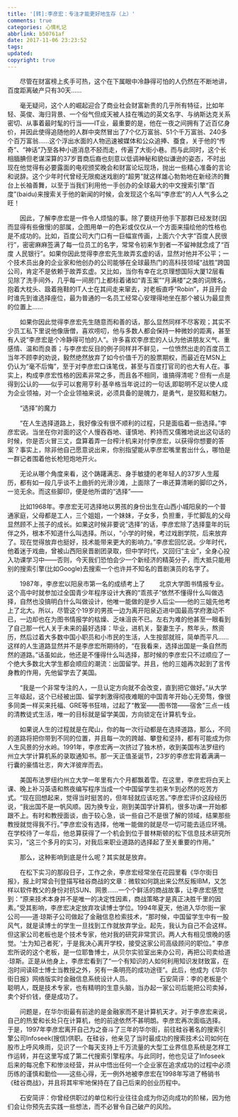 ```yaml
---
title: '[转]:李彦宏：专注才能更好地生存（上）'
comments: true
categories: 心情札记
abbrlink: b50761af
date: 2017-11-06 23:23:52
tags:
updated:
copyright: true
---
```


　　尽管在财富榜上炙手可热，这个在下属眼中冷静得可怕的人仍然在不断地讲，百度距离破产只有30天……
  
　　毫无疑问，这个人的崛起迎合了商业社会财富新贵的几乎所有特征，比如年轻、英俊、海归背景、一个俗气但成天被人挂在嘴边的英文名字、与纳斯达克关系密切、从事着最时髦的行当——IT业，最重要的是，他在一夜之间拥有了近百亿身价，并因此使得追随他的人群中突然冒出了7个亿万富翁、51个千万富翁、240多个百万富翁……这个浮出水面的人物迅速被媒体和公众追捧、蚕食，关于他的“传奇”、“神话”乃至各种小道消息不胫而走，传遍了大街小巷。而与此同时，这个长相腼腆但老谋深算的37岁晋商后裔也刻意以低调神秘和貌似谦逊的姿态，不时出现在他觉得有必要露面的电视颁奖晚会和财富论坛现场，抛出一些精心准备的言论和说辞。这个少年时代曾经无限痴迷戏剧的“超男”就这样雄心勃勃地在新经济的舞台上长袖善舞，以至于当我们利用他一手创办的全球最大的中文搜索引擎“百度”(baidu)来搜索关于他的新闻的时候，会发现这个名叫“李彦宏”的人人气多么之旺！
  
　　因此，了解李彦宏是一件令人烦恼的事。除了要绕开他手下那群已经发财(因而显得有些傲慢)的部属，企图用单一的色彩或仅仅从一个方面来描绘他的性格也是不成功的。比如，百度公司大门口有一巨幅宣传画，上面六个大字“百度人民很行”，密密麻麻签满了每一位员工的名字，常常令初来乍到者一不留神就念成了“百度 人民银行”。如果你因此觉得李彦宏先生故弄玄虚的话，显然对他并不公平；一个技术员出身的企业家和他创办的公司能够在全球最热门的高科技领域“战胜”跨国公司，肯定不是依赖于故弄玄虚。又比如，当你有幸在北京理想国际大厦12层看见除了洗手间外，几乎每一间房门上都标着诸如“青玉案”“月满楼”之类的词牌名，抱着大枕头、趿着拖鞋的IT人士在其间走来窜去，对老板直呼“Robin”，并且开会时谁先到谁选择座位，最为普通的一名员工经常心安理得地坐在那个被认为最显贵的位置上……

　　如果你因此觉得李彦宏先生随意而和善的话，那么显然同样不尽客观；其实不少员工私下里说他像唐僧，喜欢唠叨，他与多数人都会保持一种微妙的距离，甚至有人说“李彦宏是个冷静得可怕的人”。许多喜欢李彦宏的人认为他讲朋友义气、重感情、温和而良善；与李彦宏反目的例子同样并不鲜见，一位愤然出走的百度员工当年不顾李的劝说，毅然绝然放弃了如今价值千万的股票期权，而最近在MSN上仍认为“毫不后悔”，至于对李彦宏口诛笔伐，甚至与百度打官司的也大有人在。事实上，构成李彦宏性格的因素非常之多，而且各不相同，谁搞得清呢？但有一点是得到公认的——似乎可以套用亨利·基辛格当年说过的一句话,即聪明不足以使人成为企业领袖，对一个企业领袖来说，必须具备的是魄力，是勇气，是狡黠和魅力。
  
　　“选择”的魔力
  
　　“在人生选择道路上，我好像没有很不顺利的过程，只是面临着一些选择。”李彦宏说。当坐在你对面的这个人慢吞吞地、谨慎地、矜持而又儒雅地说出这句话的时候，你是否火冒三丈，盘算着弄一台榨汁机来对付李彦宏，以获得你想要的答案？事实上，除非他自己愿意说出来，你别指望能从李彦宏嘴里套出什么，哪怕是一群记者围着他长枪短炮地开火。
  
　　无论从哪个角度来看，这个踌躇满志、身手敏捷的老年轻人的37岁人生履历，都有如一段几乎谈不上曲折的光滑沙滩，上面除了一串还算清晰的脚印之外，一览无余。而这些脚印，便是他所谓的“选择”——
  
　　比如1968年。李彦宏无可选择地以男孩的身份出生在山西小城阳泉的一个普通家庭，父母都是工人，三个姐姐，一个妹妹，子女多，负担重，手忙脚乱的父母显然顾不上孩子的成长。如果这时候非要说“选择”的话，李彦宏除了选择童年的玩伴之外，根本不知道什么叫选择。所以，“小学的时候，考过戏剧学院，后来放弃了。现在觉得放弃也挺好，技术能带来更大的影响力。”李彦宏回忆说。少年时代，他着迷于戏曲，曾被山西阳泉晋剧团录取，但中学时代，又回归“主业”，全身心投入功课学习中——否则，今天我们恐怕会少一个新经济的精英分子，而大抵只能用别的搜索引擎(比如Google)去搜索一个也许并不知名的晋剧演员的名字了。
  
　　1987年，李彦宏以阳泉市第一名的成绩考上了
　　北京大学图书情报专业。这个高中时就参加过全国青少年程序设计大赛的“乖孩子”依然不懂得什么叫做选择，自然也没搞明白什么叫做设计，他唯一能做的是步人后尘——他的三姐先他考上了北大。所以，尽管这个19岁的男孩一边为离开阳泉迈进中国最高学府激动不已，一边却也在为图书情报学的枯燥、乏味沮丧不已。左右为难的他甚至一眼看到了自己那一代人关于未来的最好选择：毕业，进机关，娶妻生子，熬年头，熬资历，然后过着大多数中国小职员和小市民的生活，人生按部就班，简单而平凡……这样的人生道路显然并不是李彦宏所期待的，“在我看来，选择出国是一条自然而然的道路。”话虽如此，他还是不懂得什么叫选择，那时候的李彦宏只不过顺应了一个绝大多数北大学生都会顺应的潮流：出国留学。并且，他的三姐再次起到了言传身教的作用，先他留学去了美国。
  
　　“我是一个非常专注的人，一旦认定方向就不会改变，直到把它做好。”从大学三年级起，这个已经被出国、留学刺激得彻夜难眠的中国青年开始心无旁骛，像很多同类一样买来托福、GRE等书狂啃，过起了“教室——图书馆——宿舍”三点一线的清教徒式生活，唯一的目标就是留学美国，方向锁定在计算机专业。
  
　　如果说人生的过程就是在爬山，你的每一次行动都是在选择道路，那么，不同的道路将把你带到不同的位置，并且每一次的跨越、攀登和坚持，都有可能成为你人生风景的分水岭。1991年，李彦宏再一次挤过了独木桥，收到美国布法罗纽约州立大学计算机系的录取通知书。那一天正值圣诞节，23岁的李彦宏背着满满一行囊的豪情壮志，奔大洋彼岸而去。
  
　　美国布法罗纽约州立大学一年里有六个月都飘着雪。在这里，李彦宏将白天上课、晚上补习英语和熬夜编写程序当成一个中国留学生初来乍到必然的吃苦方式。“现在回想起来，觉得当时挺苦的，但年轻就应该吃苦。”李彦宏评价这段经历说，“我出国不是一帆风顺。因为换专业，刚到美国学计算机，很多功课一开始都跟不上。有时和教授面谈，由于较心急，谈一些自己不是很了解的领域，结果那些教授就觉得我不行。”李彦宏没有选择，他唯一能做的就是尽一切可能去适应环境。在学校待了一年后，他总算获得了一个机会到位于普林斯顿的松下信息技术研究所实习，“这三个多月的实习，对我后来职业道路的选择起了至关重要的作用。”
  
　　那么，这种影响到底是什么呢？其实就是放弃。
  
　　在松下实习的那段日子，工作之余，李彦宏经常坐在花园里看《华尔街日报》，报上时常会刊登描写硅谷商战的文章：微软如何跳出来公然反叛IBM，又怎样以软件教父的身份对抗SUN、网景……一个个鲜活的商战故事，让李彦宏感觉到：“原来技术本身并不是唯一的决定性因素，商战策略才是真正决胜千里的因素。”受其影响，李彦宏决定放弃攻读博士学位。1994年夏天，他进入华尔街一家公司——道·琼斯子公司做起了金融信息检索技术，“那时候，中国留学生中有一股风气，就是读博士的学生一旦找到工作就放弃学业。起先，我认为自己不会这样。但这家公司老板也是个技术专家，他对我的研究非常赏识。两人大有相见恨晚的感觉。‘士为知己者死’，于是我决心离开学校，接受这家公司高级顾问的职位。” 李彦宏所说的这个老板，是一位耶鲁博士，从贝尔实验室出来办公司，再把公司卖给道·琼斯。正是从他身上，李彦宏看到了“一个有知识的人如何利用知识发财致富，在泡时间读硕士博士当教授之外，另有一条明亮的成功途径”。此后，他成为《华尔街日报》网络版实时金融信息系统设计人员。
　　
　　石安简评：李的老板是个聪明人，既是技术专家，也有精明的生意头脑，当办起一家公司后能把公司卖掉，卖个好价钱，便是成功了。
  
　　问题是，在华尔街最有前途的是金融家而不是计算机天才。对于李彦宏来说，自己的热爱和长处只在计算机，他的前途依然不甚明朗。李彦宏再次面临选择。
于是，1997年李彦宏离开自己为之奋斗了三年的华尔街，前往硅谷著名的搜索引擎公司Infoseek(搜信)供职。在硅谷，他亲见了当时最成功的搜索技术公司如何在股市上呼风唤雨，见识了一个每天支持上千万流量的大型工业界信息系统是怎样工作运转，并在这里写成了第二代搜索引擎程序。与此同时，他也见证了Infoseek后来的每况愈下和惨淡经营，并从中悟出任何一个企业家在追求成功的过程中必须历练的谨慎和勤俭——这些心得，无一例外地被李彦宏在1998年写进了畅销书《硅谷商战》，并且将其牢牢地保持在了自己后来的创业历程中。

　　石安简评：你曾经供职过的单位和行业往往会成为你迈向成功的阶梯，因为他们会让你预先去实践一些想法，而不必冒令自己破产的风险。
